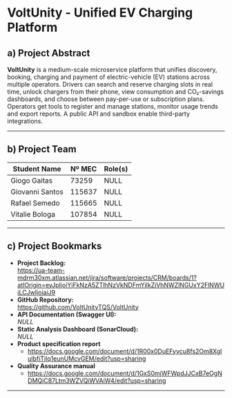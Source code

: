 # VoltUnity - Unified EV Charging Platform

## a) Project Abstract  
**VoltUnity** is a medium-scale microservice platform that unifies discovery, booking, charging and payment of electric-vehicle (EV) stations across multiple operators. Drivers can search and reserve charging slots in real time, unlock chargers from their phone, view consumption and CO₂-savings dashboards, and choose between pay-per-use or subscription plans. Operators get tools to register and manage stations, monitor usage trends and export reports. A public API and sandbox enable third-party integrations.

---

## b) Project Team
| Student Name            | Nº MEC    | Role(s)                        |
|-------------------------|---------------|--------------------------------|
| Giogo Gaitas            | 73259         | NULL |
| Giovanni Santos         | 115637        | NULL |
| Rafael Semedo           | 115665        | NULL |
| Vitalie Bologa          | 107854        | NULL |

--- 

## c) Project Bookmarks  

- **Project Backlog:**  
  https://ua-team-mdrm30xm.atlassian.net/jira/software/projects/CRM/boards/1?atlOrigin=eyJpIjoiYjFkNzA5ZTlhNzVkNDFmYjlkZjVhNWZlNGUxY2FlNWUiLCJwIjoiaiJ9
- **GitHub Repository:**  
  https://github.com/VoltUnityTQS/VoltUnity
- **API Documentation (Swagger UI):**  
  *NULL*
- **Static Analysis Dashboard (SonarCloud):**  
  *NULL* 
- **Product specification report**
    - https://docs.google.com/document/d/1R00x0DuEFyvcu8fs2Om8XglulbfiTjIq1eunUMcvGEM/edit?usp=sharing  
- **Quality Assurance manual**
    - https://docs.google.com/document/d/1GxS0mjWFWpdJJCxB7eOgNDMQjC87Ltm3WZVQiWVAiW4/edit?usp=sharing

---